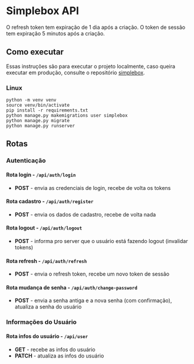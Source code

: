 # Simplebox API

O refresh token tem expiração de 1 dia após a criação. O token de sessão tem expiração 5 minutos após a criação.

## Como executar 

Essas instruções são para executar o projeto localmente, caso queira executar em produção, consulte o repositório [simplebox](https://github.com/dragon-cave/simplebox).

### Linux

```
python -m venv venv
source venv/bin/activate
pip install -r requirements.txt
python manage.py makemigrations user simplebox
python manage.py migrate
python manage.py runserver
```

## Rotas

### Autenticação

#### Rota login - `/api/auth/login`
- **POST** - envia as credenciais de login, recebe de volta os tokens

#### Rota cadastro - `/api/auth/register`
- **POST** - envia os dados de cadastro, recebe de volta nada

#### Rota logout - `/api/auth/logout`
- **POST** - informa pro server que o usuário está fazendo logout (invalidar tokens)

#### Rota refresh - `/api/auth/refresh`
- **POST** - envia o refresh token, recebe um novo token de sessão

#### Rota mudança de senha - `/api/auth/change-password`
- **POST** - envia a senha antiga e a nova senha (com confirmação), atualiza a senha do usuário

### Informações do Usuário

#### Rota infos do usuário - `/api/user`
- **GET** - recebe as infos do usuário
- **PATCH** - atualiza as infos do usuário
